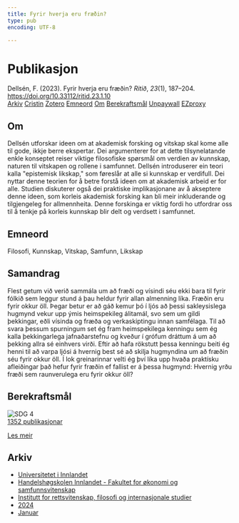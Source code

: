 ```yaml
---
title: Fyrir hverja eru fræðin?
type: pub
encoding: UTF-8

---
```

<h1>Publikasjon</h1>
<article id="csl-bib-container-MTUAPY9Z" class="csl-bib-container">
  <div class="csl-bib-body"> <div class="csl-entry">Dellsén, F. (2023). Fyrir hverja eru fræðin? <i>Ritið</i>, <i>23</i>(1), 187–204. <a href="https://doi.org/10.33112/ritid.23.1.10">https://doi.org/10.33112/ritid.23.1.10</a></div> </div>
  <div class="csl-bib-buttons">
    <a href="#taxonomy-article-MTUAPY9Z" alt="archive" class="csl-bib-button">Arkiv</a>
    <a href="https://app.cristin.no/results/show.jsf?id=2228652" alt="Cristin" class="csl-bib-button">Cristin</a>
    <a href="http://zotero.org/groups/5881554/items/MTUAPY9Z" alt="Zotero" class="csl-bib-button">Zotero</a>
    <a href="#keywords-article-MTUAPY9Z" alt="keywords" class="csl-bib-button">Emneord</a>
    <a href="#about-article-MTUAPY9Z" alt="about_pub" class="csl-bib-button">Om</a>
    <a href="#sdg-article-MTUAPY9Z" alt="sdg" class="csl-bib-button">Berekraftsmål</a>
    <a href="https://ritid.hi.is/index.php/ritid/article/download/202/183" alt="Unpaywall" class="csl-bib-button">Unpaywall</a>
    <a href="https://ritid.hi.is/index.php/ritid/article/download/202/183" alt="EZproxy" class="csl-bib-button">EZproxy</a>
  </div>
  <div id="csl-bib-meta-container-MTUAPY9Z"></div>
</article>
<div id="csl-bib-meta-MTUAPY9Z" class="csl-bib-meta">
  <article id="about-article-MTUAPY9Z" class="about_pub-article">
    <h1>Om</h1>
    Dellsén utforskar ideen om at akademisk forsking og vitskap skal kome alle til gode, ikkje berre ekspertar. Dei argumenterer for at dette tilsynelatande enkle konseptet reiser viktige filosofiske spørsmål om verdien av kunnskap, naturen til vitskapen og rollene i samfunnet. Dellsén introduserer ein teori kalla "epistemisk likskap," som føreslår at alle si kunnskap er verdifull. Dei nyttar denne teorien for å betre forstå ideen om at akademisk arbeid er for alle. Studien diskuterer også dei praktiske implikasjonane av å akseptere denne ideen, som korleis akademisk forsking kan bli meir inkluderande og tilgjengeleg for allmennheita. Denne forskinga er viktig fordi ho utfordrar oss til å tenkje på korleis kunnskap blir delt og verdsett i samfunnet.
  </article>
  <article id="keywords-article-MTUAPY9Z" class="keywords-article">
    <h1>Emneord</h1>
    Filosofi, Kunnskap, Vitskap, Samfunn, Likskap
  </article>
  <article id="abstract-article-MTUAPY9Z" class="abstract-article">
    <h1>Samandrag</h1>
    Flest getum við verið sammála um að fræði og vísindi séu ekki bara til fyrir fólkið sem leggur stund á þau heldur fyrir allan almenning líka. Fræðin eru fyrir okkur öll. Þegar betur er að gáð kemur þó í ljós að þessi sakleysislega hugmynd vekur upp ýmis heimspekileg álitamál, svo sem um gildi þekkingar, eðli vísinda og fræða og verkaskiptingu innan samfélaga. Til að svara þessum spurningum set ég fram heimspekilega kenningu sem ég kalla þekkingarlega jafnaðarstefnu og kveður í grófum dráttum á um að þekking allra sé einhvers virði. Eftir að hafa rökstutt þessa kenningu beiti ég henni til að varpa ljósi á hvernig best sé að skilja hugmyndina um að fræðin séu fyrir okkur öll. Í lok greinarinnar velti ég því líka upp hvaða praktísku afleiðingar það hefur fyrir fræðin ef fallist er á þessa hugmynd: Hvernig yrðu fræði sem raunverulega eru fyrir okkur öll?
  </article>
  <article id="sdg-article-MTUAPY9Z" class="sdg-article">
    <h1>Berekraftsmål</h1>
    <div class="sdg-container"><div id="sdg4" class="sdg">
        <img src="{{< params subfolder >}}images/sdg/sdg04_nn.png" class="image" alt="SDG 4">
        <div class="sdg-overlay">
          <a href="/nn/archive/?key=?sdg=4#archive" class="sdg-publication-count"><span>1352</span> publikasjonar</a>
          <p><a href="https://fn.no/om-fn/fns-baerekraftsmaal/god-utdanning?lang=nno-NO" class="sdg-read-more">Les meir</a></p>
        </div>
      </div></div>
  </article>
  <article id="taxonomy-article-MTUAPY9Z" class="taxonomy-article">
    <h1>Arkiv</h1>
    <ul>
      <li>
        <a href="/nn/archive/?key=3DCRN523">Universitetet i Innlandet</a>
      </li>
      <li>
        <a href="/nn/archive/?key=DU8Q9LN9">Handelshøgskolen Innlandet - Fakultet for økonomi og samfunnsvitenskap</a>
      </li>
      <li>
        <a href="/nn/archive/?key=ITYAG68H">Institutt for rettsvitenskap, filosofi og internasjonale studier</a>
      </li>
      <li>
        <a href="/nn/archive/?key=KVIAK4ZQ">2024</a>
      </li>
      <li>
        <a href="/nn/archive/?key=4R6327I9">Januar</a>
      </li>
    </ul>
  </article>
</div>
